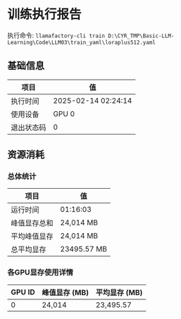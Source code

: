 # 训练执行报告
执行命令: `llamafactory-cli train D:\CYR_TMP\Basic-LLM-Learning\Code\LLM03\train_yaml\loraplus512.yaml`
## 基础信息
| 项目        | 值                           |
|-------------|------------------------------|
| 执行时间    | 2025-02-14 02:24:14 |
| 使用设备    | GPU 0          |
| 退出状态码  | 0                   |

## 资源消耗
### 总体统计
| 项目             | 值                 |
|------------------|--------------------|
| 运行时间         | 01:16:03           |
| 峰值显存总和     | 24,014 MB          |
| 平均峰值显存     | 24,014 MB          |
| 总平均显存       | 23495.57 MB          |

### 各GPU显存使用详情
| GPU ID | 峰值显存 (MB) | 平均显存 (MB) |
|--------|---------------|---------------|
| 0      |        24,014 |     23,495.57 |
